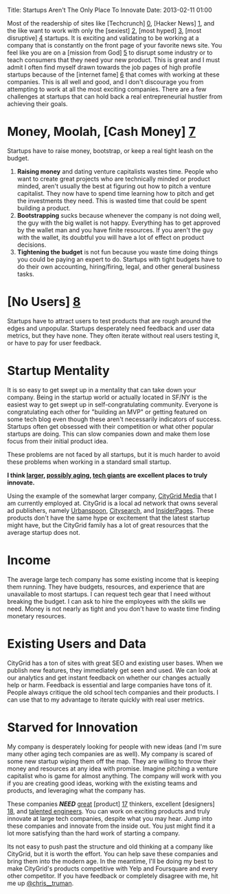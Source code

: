 Title: Startups Aren't The Only Place To Innovate
Date: 2013-02-11 01:00 

Most of the readership of sites like [Techcrunch] [0], [Hacker News] [1], and the like want to work with only the [sexiest] [2], [most hyped] [3], [most disruptive] [4] startups.  It is exciting and validating to be working at a company that is constantly on the front page of your favorite news site.  You feel like you are on a [mission from God] [5] to disrupt some industry or to teach consumers that they need your new product.  This is great and I must admit I often find myself drawn towards the job pages of high profile startups because of the [internet fame] [6] that comes with working at these companies.  This is all well and good, and I don't discourage you from attempting to work at all the most exciting companies.  There are a few challenges at startups that can hold back a real entrepreneurial hustler from achieving their goals.

# Money, Moolah, [Cash Money] [7]
Startups have to raise money, bootstrap, or keep a real tight leash on the budget.  
1. **Raising money** and dating venture capitalists wastes time.  People who want to create great projects who are technically minded or product minded, aren't usually the best at figuring out how to pitch a venture capitalist.  They now have to spend time learning how to pitch and get the investments they need.  This is wasted time that could be spent building a product.
2. **Bootstrapping** sucks because whenever the company is not doing  well, the guy with the big wallet is not happy.  Everything has to get approved by the wallet man and you have finite resources.  If you aren't the guy with the wallet, its doubtful you will have a lot of effect on product decisions.
3. **Tightening the budget** is not fun because you waste time doing things you could be paying an expert to do.  Startups with tight budgets have to do their own accounting, hiring/firing, legal, and other general business tasks.  

# [No Users] [8]
Startups have to attract users to test products that are rough around the edges and unpopular.  Startups desperately need feedback and user data metrics, but they have none.  They often iterate without real users testing it, or have to pay for user feedback.  

# Startup Mentality
It is so easy to get swept up in a mentality that can take down your company.  Being in the startup world or actually located in SF/NY is the easiest way to get swept up in self-congratulating community.  Everyone is congratulating each other for "building an MVP" or getting featured on some tech blog even though these aren't necessarily indicators of success.  Startups often get obsessed with their competition or what other popular startups are doing.  This can slow companies down and make them lose focus from their initial product idea.

These problems are not faced by all startups, but it is much harder to avoid these problems when working in a standard small startup.

**I think [larger][9], [possibly aging][10], [tech giants][11] are excellent places to truly innovate.**

Using the example of the somewhat larger company, [CityGrid Media](http://citygrid.com) that I am currently employed at.  CityGrid is a local ad network that owns several ad publishers, namely [Urbanspoon](http://urbanspoon.com), [Citysearch](http://citysearch.com), and [InsiderPages](http://insiderpages.com).  These products don't have the same hype or excitement that the latest startup might have, but the CityGrid family has a lot of great resources that the average startup does not.

# Income
The average large tech company has some existing income that is keeping them running.  They have budgets, resources, and experience that are unavailable to most startups.  I can request tech gear that I need without breaking the budget.  I can ask to hire the employees with the skills we need.  Money is not nearly as tight and you don't have to waste time finding monetary resources.

# Existing Users and Data
CityGrid has a ton of sites with great SEO and existing user bases.  When we publish new features, they immediately get seen and used.  We can look at our analytics and get instant feedback on whether our changes actually help or harm.  Feedback is essential and large companies have tons of it.  People always critique the old school tech companies and their products.  I can use that to my advantage to iterate quickly with real user metrics.

# Starved for Innovation
My company is desperately looking for people with new ideas (and I'm sure many other aging tech companies are as well).  My company is scared of some new startup wiping them off the map.  They are willing to throw their money and resources at any idea with promise.  Imagine pitching a venture capitalist who is game for almost anything.  The company will work with you if you are creating good ideas, working with the existing teams and products, and leveraging what the company has.  

These companies ***NEED*** [great][16] [product] [17] thinkers, excellent [designers] [18], and [talented engineers][19].  You can work on exciting products and truly innovate at large tech companies, despite what you may hear.  Jump into these companies and innovate from the inside out.  You just might find it a lot more satisfying than the hard work of starting a company.  

Its not easy to push past the structure and old thinking at a company like CityGrid, but it is worth the effort.  You can help save these companies and bring them into the modern age.  In the meantime, I'll be doing my best to make CityGrid's products competitive with Yelp and Foursquare and every other competitor.  If you have feedback or completely disagree with me, hit me up [@chris__truman][20].

[0]: http://techcrunch.com/2012/10/10/shrink-to-grow-citysearch-and-urbanspoon-parent-company-citygrid-lays-off-15-of-its-employees/
[1]: http://news.ycombinator.com/item?id=540503
[2]: https://squareup.com/ "Square"
[3]: http://www.snapchat.com/ "Snapchat"
[4]: http://www.uber.com/ "Uber"
[5]: http://www.youtube.com/watch?v=MKZSqd5Y8nA "Blues Brothers"
[6]: http://klout.com/ "Klout"
[7]: http://www.urbandictionary.com/define.php?term=cash%20money "Urban Dictionary"
[8]: http://www.myspace.com "MySpace"
[9]: http://www.yahoo.com/ "Yahoo"
[10]: http://www.citygrid.com/ "CityGrid"
[11]: http://www.aol.com/ "AOL"
[12]: http://www.citygrid.com/ "CityGrid"
[13]: http://www.urbanspoon.com/ "Urbanspoon"
[14]: http://www.citysearch.com/ "Citysearch"
[15]: http://www.InsiderPages.com/ "InsiderPages"
[16]: https://tas-yahoo.taleo.net/careersection/yahoo_global_cs/jobdetail.ftl?job=1343014&lang=en&ylng=en&yloc=false "yahoo"
[17]: https://tas-yahoo.taleo.net/careersection/yahoo_global_cs/jobdetail.ftl?job=1342849&lang=en&ylng=en&yloc=global "yahoo"
[18]: http://hire.jobvite.com/CompanyJobs/Careers.aspx?k=Job&c=qz99Vfww&j=o1W8WfwL&s=Indeed "Media Temple"
[19]: https://livenation.tms.hrdepartment.com/cgi-bin/a/highlightjob.cgi?jobid=3552&referrer=104&site_id=148&view_language=en-US "LiveNation"
[20]: https://twitter.com/chris__truman

